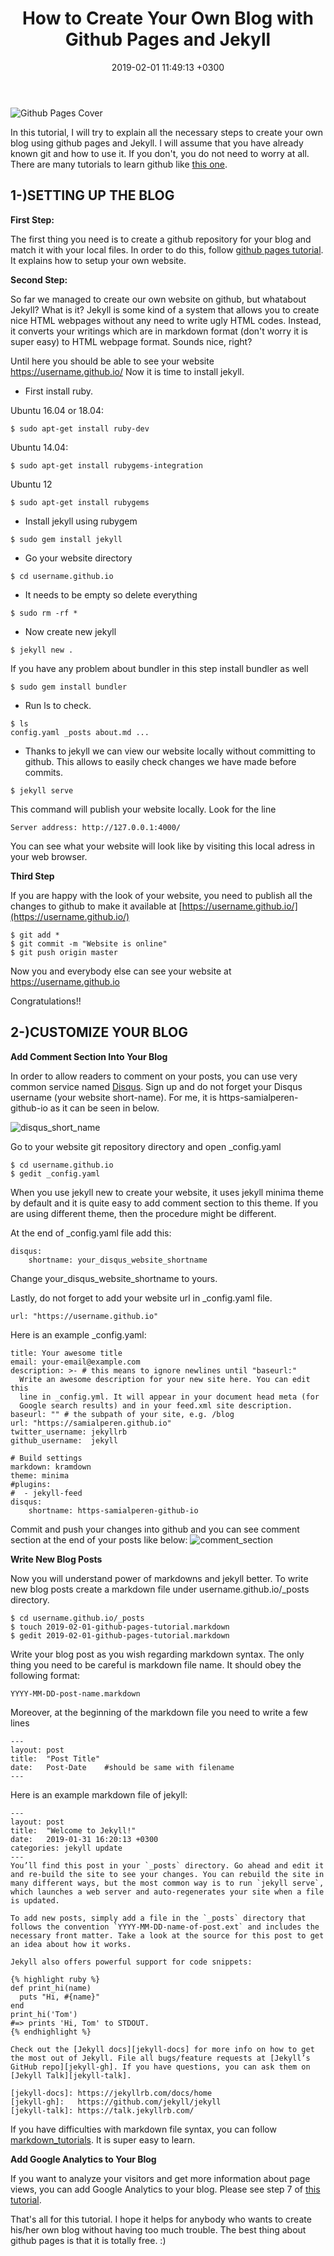 ﻿---
layout: post
title:  "How to Create Your Own Blog with Github Pages and Jekyll"
date:   2019-02-01 11:49:13 +0300
comments: true
image: /images/github-pages-tutorial/github-pages-cover.jpeg
---

![Github Pages Cover](/images/github-pages-tutorial/github-pages-cover.jpeg)

In this tutorial, I will try to explain all the necessary steps to create your 
own blog using github pages and Jekyll. I will assume that you have already 
known git and how to use it. If you don't, you do not need to worry at all.
There are many tutorials to learn github like [this one](https://guides.github.com/activities/hello-world/).

## 1-)SETTING UP THE BLOG
**First Step:**

The first thing you need is to create a github repository for your blog and
match it with your local files. In order to do this, follow [github pages
tutorial](https://pages.github.com/). It explains how to setup your own website.

**Second Step:**

So far we managed to create our own website on github, but whatabout Jekyll?
What is it? Jekyll is some kind of a system that allows you to create nice HTML
webpages without any need to write ugly HTML codes. Instead, it converts your 
writings which are in markdown format (don't worry it is super easy) to HTML
webpage format. Sounds nice, right?

Until here you should be able to see your website https://username.github.io/
Now it is time to install jekyll.

* First install ruby.
 
Ubuntu 16.04 or 18.04:
```
$ sudo apt-get install ruby-dev
```
Ubuntu 14.04:
```
$ sudo apt-get install rubygems-integration
```
Ubuntu 12
```
$ sudo apt-get install rubygems
```

* Install jekyll using rubygem

```
$ sudo gem install jekyll
```
* Go your website directory

```
$ cd username.github.io
```
* It needs to be empty so delete everything

```
$ sudo rm -rf * 
```
* Now create new jekyll
 
```
$ jekyll new .
```
If you have any problem about bundler in this step install bundler as well
```
$ sudo gem install bundler
```
* Run ls to check.

```
$ ls
config.yaml _posts about.md ...
```
* Thanks to jekyll we can view our website locally without committing to 
github. This allows to easily check changes we have made before commits.

```
$ jekyll serve
```
This command will publish your website locally. Look for the line
```
Server address: http://127.0.0.1:4000/
```
You can see what your website will look like by visiting this local adress in 
your web browser.

**Third Step**

If you are happy with the look of your website, you need to publish all the 
changes to github to make it available at [https://username.github.io/](https://username.github.io/)
```
$ git add *
$ git commit -m "Website is online"
$ git push origin master
```

Now you and everybody else can see your website at https://username.github.io

Congratulations!!

## 2-)CUSTOMIZE YOUR BLOG 
**Add Comment Section Into Your Blog**

In order to allow readers to comment on your posts, you can use very common
service named [Disqus](https://disqus.com/home). Sign up and do not forget 
your Disqus username (your website short-name). For me, it is https-samialperen-
github-io as it can be seen in below. 

![disqus_short_name](/images/github-pages-tutorial/disqus_short_name.png)

Go to your website git repository directory and open _config.yaml
```
$ cd username.github.io
$ gedit _config.yaml
```

When you use jekyll new to create your website, it uses jekyll minima theme 
by default and it is quite easy to add comment section to this theme. If you are
using different theme, then the procedure might be different.

At the end of _config.yaml file add this:
```
disqus:
    shortname: your_disqus_website_shortname
```
Change your_disqus_website_shortname to yours. 

Lastly, do not forget to add your website url in _config.yaml file.
```
url: "https://username.github.io"
```
Here is an example _config.yaml:
```
title: Your awesome title
email: your-email@example.com
description: >- # this means to ignore newlines until "baseurl:"
  Write an awesome description for your new site here. You can edit this
  line in _config.yml. It will appear in your document head meta (for
  Google search results) and in your feed.xml site description.
baseurl: "" # the subpath of your site, e.g. /blog
url: "https://samialperen.github.io"
twitter_username: jekyllrb
github_username:  jekyll

# Build settings
markdown: kramdown
theme: minima
#plugins:
#  - jekyll-feed
disqus:
    shortname: https-samialperen-github-io
```
Commit and push your changes into github and you can see comment section at the
end of your posts like below:
![comment_section](/images/github-pages-tutorial/comment_section.png)

**Write New Blog Posts**

Now you will understand power of markdowns and jekyll better. To write new blog 
posts create a markdown file under username.github.io/_posts directory. 
```
$ cd username.github.io/_posts
$ touch 2019-02-01-github-pages-tutorial.markdown
$ gedit 2019-02-01-github-pages-tutorial.markdown
```
Write your blog post as you wish regarding markdown syntax. The only thing
you need to be careful is markdown file name. It should obey the following
format:
````
YYYY-MM-DD-post-name.markdown
````
Moreover, at the beginning of the markdown file you need to write a few lines
```
---
layout: post
title:  "Post Title"
date:   Post-Date    #should be same with filename
---
```
Here is an example markdown file of jekyll:
```
---
layout: post
title:  "Welcome to Jekyll!"
date:   2019-01-31 16:20:13 +0300
categories: jekyll update
---
You’ll find this post in your `_posts` directory. Go ahead and edit it and re-build the site to see your changes. You can rebuild the site in many different ways, but the most common way is to run `jekyll serve`, which launches a web server and auto-regenerates your site when a file is updated.

To add new posts, simply add a file in the `_posts` directory that follows the convention `YYYY-MM-DD-name-of-post.ext` and includes the necessary front matter. Take a look at the source for this post to get an idea about how it works.

Jekyll also offers powerful support for code snippets:

{% highlight ruby %}
def print_hi(name)
  puts "Hi, #{name}"
end
print_hi('Tom')
#=> prints 'Hi, Tom' to STDOUT.
{% endhighlight %}

Check out the [Jekyll docs][jekyll-docs] for more info on how to get the most out of Jekyll. File all bugs/feature requests at [Jekyll’s GitHub repo][jekyll-gh]. If you have questions, you can ask them on [Jekyll Talk][jekyll-talk].

[jekyll-docs]: https://jekyllrb.com/docs/home
[jekyll-gh]:   https://github.com/jekyll/jekyll
[jekyll-talk]: https://talk.jekyllrb.com/
```
If you have difficulties with markdown file syntax, you can follow 
[markdown_tutorials](https://www.markdowntutorial.com/). It is super easy to 
learn.

**Add Google Analytics to Your Blog**

If you want to analyze your visitors and get more information about page views,
you can add Google Analytics to your blog. Please see step 7 of [this tutorial](
https://briancaffey.github.io/2016/03/17/jekyll-tutorial.html).


That's all for this tutorial. I hope it helps for anybody who wants to create
his/her own blog without having too much trouble. The best thing about github
pages is that it is totally free. :)
